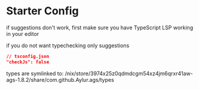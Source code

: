 
# Starter Config

if suggestions don't work, first make sure
you have TypeScript LSP working in your editor

if you do not want typechecking only suggestions

```json
// tsconfig.json
"checkJs": false
```

types are symlinked to:
/nix/store/3974x25z0qdmdcgm54xz4jm6qrxr41aw-ags-1.8.2/share/com.github.Aylur.ags/types
